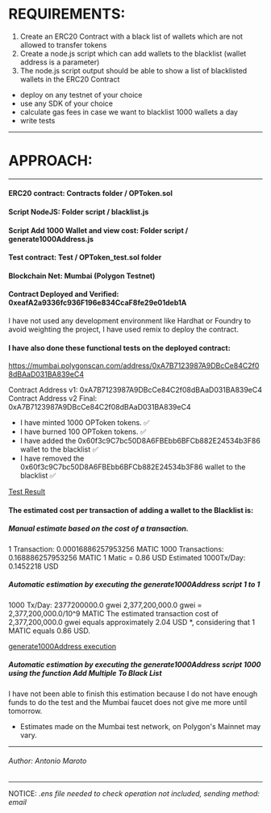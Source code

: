 # REQUIREMENTS:

1. Create an ERC20 Contract with a black list of wallets which are not allowed to transfer tokens
2. Create a node.js script which can add wallets to the blacklist (wallet address is a parameter)
3. The node.js script output should be able to show a list of blacklisted wallets in the ERC20 Contract

* deploy on any testnet of your choice
* use any SDK of your choice
* calculate gas fees in case we want to blacklist 1000 wallets a day
* write tests


--------------------------------------------------------------------------------------------------------------------------------------
# APPROACH:
--------------------------------------------------------------------------------------------------------------------------------------

#### ERC20 contract: **Contracts folder / OPToken.sol**
#### Script NodeJS: **Folder script / blacklist.js**
#### Script Add 1000 Wallet and view cost: **Folder script / generate1000Address.js**
#### Test contract: **Test / OPToken_test.sol folder**

#### Blockchain Net: **Mumbai (Polygon Testnet)**
#### Contract Deployed and Verified: **0xeafA2a9336fc936F196e834CcaF8fe29e01deb1A**

I have not used any development environment like Hardhat or Foundry to avoid weighting the project, I have used remix to deploy the contract.

#### I have also done these functional tests on the deployed contract: 
https://mumbai.polygonscan.com/address/0xA7B7123987A9DBcCe84C2f08dBAaD031BA839eC4

Contract Address v1: 0xA7B7123987A9DBcCe84C2f08dBAaD031BA839eC4
Contract Address v2 Final: 0xA7B7123987A9DBcCe84C2f08dBAaD031BA839eC4

- I have minted 1000 OPToken tokens. ✅
- I have burned 100 OPToken tokens.  ✅
- I have added the 0x60f3c9C7bc50D8A6FBEbb6BFCb882E24534b3F86 wallet to the blacklist   ✅
- I have removed the 0x60f3c9C7bc50D8A6FBEbb6BFCb882E24534b3F86 wallet to the blacklist ✅

[Test Result](img/test.png)

#### The estimated cost per transaction of adding a wallet to the Blacklist is: 

##### Manual estimate based on the cost of a transaction.
1 Transaction: 0.00016886257953256 MATIC
1000 Transactions: 0.168886257953256 MATIC
1 Matic = 0.86 USD
Estimated 1000Tx/Day: 0.1452218 USD

##### Automatic estimation by executing the generate1000Address script 1 to 1
1000 Tx/Day: 2377200000.0 gwei
2,377,200,000.0 gwei = 2,377,200,000.0/10^9 MATIC
The estimated transaction cost of 2,377,200,000.0 gwei equals approximately 2.04 USD *, considering that 1 MATIC equals 0.86 USD.

[generate1000Address execution](img/add1000wallet.png)

##### Automatic estimation by executing the generate1000Address script 1000 using the function Add Multiple To Black List 
I have not been able to finish this estimation because I do not have enough funds to do the test and the Mumbai faucet does not give me more until tomorrow.

* Estimates made on the Mumbai test network, on Polygon's Mainnet may vary.

--------------------------------------------------------------------------------------------------------------------------------------
###### Author: Antonio Maroto
--------------------------------------------------------------------------------------------------------------------------------------
NOTICE:  *.ens file needed to check operation not included, sending method: email*